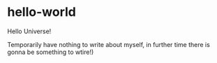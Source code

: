 # hello-world

Hello Universe!

Temporarily have nothing to write about myself, in further time there is gonna be something to wtire!)
